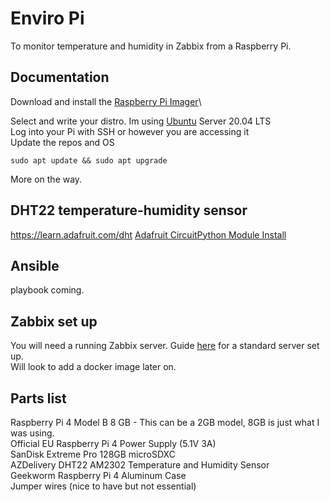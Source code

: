 # Enviro Pi

To monitor temperature and humidity in Zabbix from a Raspberry Pi.

## Documentation

Download and install the [Raspberry Pi Imager](https://www.raspberrypi.com/software/)\

Select and write your distro. Im using [Ubuntu](https://ubuntu.com/) Server 20.04 LTS\
Log into your Pi with SSH or however you are accessing it\
Update the repos and OS
 
`sudo apt update && sudo apt upgrade`

More on the way.

## DHT22 temperature-humidity sensor

https://learn.adafruit.com/dht
[Adafruit CircuitPython Module Install](https://learn.adafruit.com/dht/dht-circuitpython-code)

## Ansible

playbook coming.

 

## Zabbix set up

You will need a running Zabbix server.
Guide [here](https://www.zabbix.com/download?zabbix=5.0&os_distribution=ubuntu&os_version=20.04_focal&db=mysql&ws=apache) for a standard server set up.\
Will look to add a docker image later on.  

## Parts list

Raspberry Pi 4 Model B 8 GB - This can be a 2GB model, 8GB is just what I was using.\
Official EU Raspberry Pi 4 Power Supply (5.1V 3A)\
SanDisk Extreme Pro 128GB microSDXC\
AZDelivery DHT22 AM2302 Temperature and Humidity Sensor\
Geekworm Raspberry Pi 4 Aluminum Case\
Jumper wires (nice to have but not essential)
